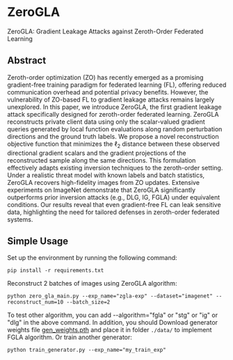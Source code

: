 # ZeroGLA
ZeroGLA: Gradient Leakage Attacks against Zeroth-Order Federated Learning

## Abstract

Zeroth-order optimization (ZO) has recently emerged as a promising gradient-free training paradigm for federated learning (FL), offering reduced communication overhead and potential privacy benefits. However, the vulnerability of ZO-based FL to gradient leakage attacks remains largely unexplored. In this paper, we introduce ZeroGLA, the first gradient leakage attack specifically designed for zeroth-order federated learning. ZeroGLA reconstructs private client data using only the scalar-valued gradient queries generated by local function evaluations along random perturbation directions and the ground truth labels. We propose a novel reconstruction objective function that minimizes the $\ell_2$ distance between these observed directional gradient scalars and the gradient projections of the reconstructed sample along the same directions. This formulation effectively adapts existing inversion techniques to the zeroth-order setting. Under a realistic threat model with known labels and batch statistics, ZeroGLA recovers high-fidelity images from ZO updates. Extensive experiments on ImageNet demonstrate that ZeroGLA significantly outperforms prior inversion attacks (e.g., DLG, IG, FGLA) under equivalent conditions. Our results reveal that even gradient-free FL can leak sensitive data, highlighting the need for tailored defenses in zeroth-order federated systems.

## Simple Usage

Set up the environment by running the following command:

```
pip install -r requirements.txt
```

Reconstruct 2 batches of images using ZeroGLA algorithm:

```
python zero_gla_main.py --exp_name="zgla-exp" --dataset="imagenet" --reconstruct_num=10 --batch_size=2
```

To test other algorithm, you can add --algorithm="fgla" or "stg" or "ig" or "dlg" in the above command. In addition, you should Download generator weights file [gen_weights.pth](https://drive.google.com/file/d/1x6KIpGXJARc9F0SMZUyTDy3h5-CQRIaR/view?usp=sharing) and place it in folder `./data/` to implement FGLA algorithm. Or train another generator:

```
python train_generator.py --exp_name="my_train_exp"
```
